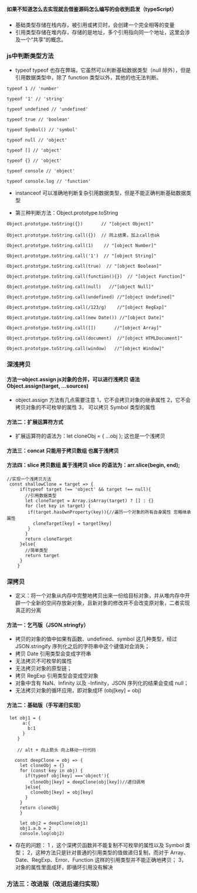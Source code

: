 #### 如果不知道怎么去实现就去借鉴源码怎么编写的会收到启发（typeScript）

### 
* 基础类型存储在栈内存，被引用或拷贝时，会创建一个完全相等的变量
* 引用类型存储在堆内存，存储的是地址，多个引用指向同一个地址，这里会涉及一个“共享”的概念。

### js中判断类型方法
* typeof  typeof 也存在弊端，它虽然可以判断基础数据类型（null 除外），但是引用数据类型中，除了 function 类型以外，其他的也无法判断。
```
typeof 1 // 'number'

typeof '1' // 'string'

typeof undefined // 'undefined'

typeof true // 'boolean'

typeof Symbol() // 'symbol'

typeof null // 'object'

typeof [] // 'object'

typeof {} // 'object'

typeof console // 'object'

typeof console.log // 'function'

```
* instanceof 可以准确地判断复杂引用数据类型，但是不能正确判断基础数据类型

* 第三种判断方法：Object.prototype.toString
```
Object.prototype.toString({})       // "[object Object]"

Object.prototype.toString.call({})  // 同上结果，加上call也ok

Object.prototype.toString.call(1)    // "[object Number]"

Object.prototype.toString.call('1')  // "[object String]"

Object.prototype.toString.call(true)  // "[object Boolean]"

Object.prototype.toString.call(function(){})  // "[object Function]"

Object.prototype.toString.call(null)   //"[object Null]"

Object.prototype.toString.call(undefined) //"[object Undefined]"

Object.prototype.toString.call(/123/g)    //"[object RegExp]"

Object.prototype.toString.call(new Date()) //"[object Date]"

Object.prototype.toString.call([])       //"[object Array]"

Object.prototype.toString.call(document)  //"[object HTMLDocument]"

Object.prototype.toString.call(window)   //"[object Window]"

```

### 深浅拷贝
#### 方法一object.assign js对象的合并，可以进行浅拷贝 语法 Object.assign(target, ...sources)

* object.assign 方法有几点需要注意
1，它不会拷贝对象的继承属性
2，它不会拷贝对象的不可枚举的属性
3， 可以拷贝 Symbol 类型的属性

#### 方法二：扩展运算符方式
* 扩展运算符的语法为：let cloneObj = { ...obj }; 这也是一个浅拷贝
#### 方法三：concat 只能用于拷贝数组 也属于浅拷贝
#### 方法四：slice 拷贝数组 属于浅拷贝 slice 的语法为：arr.slice(begin, end);

```
//实现一个浅拷贝方法
 const shallowClone = target => {
     if(typeof target !== 'object' && target !== null){
       //引用数据类型
       let cloneTarget = Array.isArray(target) ? [] : {} 
       for (let key in target) {
        if(target.hasOwnProperty(key)){//遍历一个对象的所有自身属性 忽略继承属性
          cloneTarget[key] = target[key]
        }
       }
       return cloneTarget
     }else{
       //简单类型
       return target
     }
    }

```

### 深拷贝
* 定义：将一个对象从内存中完整地拷贝出来一份给目标对象，并从堆内存中开辟一个全新的空间存放新对象，且新对象的修改并不会改变原对象，二者实现真正的分离
#### 方法一：乞丐版（JSON.stringfy）
* 拷贝的对象的值中如果有函数、undefined、symbol 这几种类型，经过 JSON.stringify 序列化之后的字符串中这个键值对会消失；
* 拷贝 Date 引用类型会变成字符串
* 无法拷贝不可枚举的属性
* 无法拷贝对象的原型链；
* 拷贝 RegExp 引用类型会变成空对象
* 对象中含有 NaN、Infinity 以及 -Infinity，JSON 序列化的结果会变成 null；
* 无法拷贝对象的循环应用，即对象成环 (obj[key] = obj)

#### 方法二：基础版（手写递归实现）
```
 let obj1 = {
      a:{
        b:1
      }
    }

    // alt + 向上箭头 向上移动一行代码

   const deepClone = obj => {
     let cloneObj = {}
     for (const key in obj) {
       if(typeof obj[key] ==='object'){
         cloneObj[key] = deepClone(obj[key])//递归调用
       }else{
         cloneObj[key] = obj[key]
       }
     }
     return cloneObj
     }

     let obj2 = deepClone(obj1)
     obj1.a.b = 2
     console.log(obj2)
```
* 存在的问题： 
1 ，这个深拷贝函数并不能复制不可枚举的属性以及 Symbol 类型；
2，这种方法只是针对普通的引用类型的值做递归复制，而对于 Array、Date、RegExp、Error、Function 这样的引用类型并不能正确地拷贝；
3，对象的属性里面成环，即循环引用没有解决

### 方法三：改进版（改进后递归实现）





